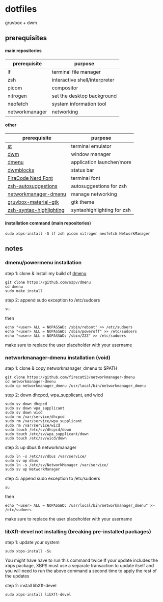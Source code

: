 # dotfiles
gruvbox + dwm

## prerequisites

#### main repositories

| **prerequisite** | **purpose** |
|------------------|-------------|
|lf|terminal file manager|
|zsh|interactive shell/interpreter|
|picom|compositor|
|nitrogen|set the desktop background|
|neofetch|system information tool|
|networkmanager|networking|

#### other
| **prerequisite** | **purpose** |
|------------------|-------------|
|[st](https://github.com/ozpv/st)|terminal emulator|
|[dwm](https://github.com/ozpv/dwm)|window manager|
|[dmenu](https://github.com/ozpv/dmenu)|application launcher/more|
|[dwmblocks](https://github.com/ozpv/dwmblocks)|status bar|
|[FiraCode Nerd Font](https://www.nerdfonts.com/font-downloads)|terminal font|
|[zsh-autosuggestions](https://github.com/zsh-users/zsh-autosuggestions)|autosuggestions for zsh|
|[networkmanager-dmenu](https://github.com/firecat53/networkmanager-dmenu)|manage networking|
|[gruvbox-material-gtk](https://github.com/TheGreatMcPain/gruvbox-material-gtk)|gtk theme|
|[zsh-syntax-highlighting](https://github.com/zsh-users/zsh-syntax-highlighting)|syntaxhighlighting for zsh|

#### installation command (main repositories)

```
sudo xbps-install -S lf zsh picom nitrogen neofetch NetworkManager
```

## notes

### dmenu/powermenu installation

step 1: clone & install my build of [dmenu](https://github.com/ozpv/dmenu)
```
git clone https://github.com/ozpv/dmenu
cd dmenu
sudo make install
```

step 2: append sudo exception to /etc/sudoers
```
su
```
then
```
echo "<user> ALL = NOPASSWD: /sbin/reboot" >> /etc/sudoers
echo "<user> ALL = NOPASSWD: /sbin/poweroff" >> /etc/sudoers
echo "<user> ALL = NOPASSWD: /sbin/ZZZ" >> /etc/sudoers
```
make sure to replace the user placeholder with your username

### networkmanager-dmenu installation (void)

step 1: clone & copy networkmanager_dmenu to $PATH
```
git clone https://github.com/firecat53/networkmanager-dmenu
cd networkmanager-dmenu
sudo cp networkmanager_dmenu /usr/local/bin/networkmanager_dmenu
```

step 2: down dhcpcd, wpa_supplicant, and wicd
```
sudo sv down dhcpcd
sudo sv down wpa_supplicant
sudo sv down wicd
sudo rm /var/service/dhcpcd
sudo rm /var/service/wpa_supplicant
sudo rm /var/service/wicd
sudo touch /etc/sv/dhcpcd/down
sudo touch /etc/sv/wpa_supplicant/down
sudo touch /etc/sv/wicd/down
```
step 3: up dbus & networkmanager
```
sudo ln -s /etc/sv/dbus /var/service/
sudo sv up dbus
sudo ln -s /etc/sv/NetworkManager /var/service/
sudo sv up NetworkManager
```

step 4: append sudo exception to /etc/sudoers
```
su
```
then
```
echo "<user> ALL = NOPASSWD: /usr/local/bin/networkmanager_dmenu" >> /etc/sudoers
```
make sure to replace the user placeholder with your username

### libXft-devel not installing (breaking pre-installed packages)

step 1: update your system
```
sudo xbps-install -Su
```
You might have have to run this command twice If your update includes the xbps package, XBPS must use a separate transaction to update itself and you will need to run the above command a second time to apply the rest of the updates

step 2: install libXft-devel
```
sudo xbps-install libXft-devel
```
